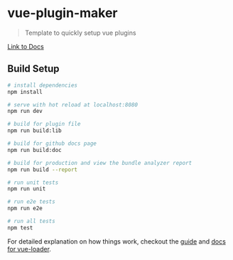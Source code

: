 # vue-plugin-maker

> Template to quickly setup vue plugins

[Link to Docs](https://vouill.github.io/vue-plugin-maker/)

## Build Setup

``` bash
# install dependencies
npm install

# serve with hot reload at localhost:8080
npm run dev

# build for plugin file
npm run build:lib

# build for github docs page
npm run build:doc

# build for production and view the bundle analyzer report
npm run build --report

# run unit tests
npm run unit

# run e2e tests
npm run e2e

# run all tests
npm test
```

For detailed explanation on how things work, checkout the [guide](http://vuejs-templates.github.io/webpack/) and [docs for vue-loader](http://vuejs.github.io/vue-loader).

